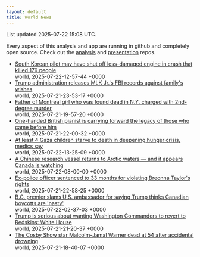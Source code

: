 ```yaml
---
layout: default
title: World News
---
```


<div markdown="0">
<div class="byline small text-muted">List updated <span class="datetime">2025-07-22 15:08 UTC</span>.</div>

<p>Every aspect of this analysis and app are running in github and completely open source. Check out the <a href="https://github.com/Castro-Media/Analysis">analysis</a> and <a href="https://github.com/Castro-Media/TopStoryReview.com">presentation</a> repos.</p>
<ul>
<li><a href='https://www.cbc.ca/news/world/south-korea-angry-families-plane-crash-1.7590742?cmp=rss'>South Korean pilot may have shut off less-damaged engine in crash that killed 179 people</a><div class='byline small text-muted'>world, <span class="datetime">2025-07-22-12-57-44 +0000</span></div></li>
<li><a href='https://www.cbc.ca/news/world/trump-releases-fbi-mlk-files-1.7590533?cmp=rss'>Trump administration releases MLK Jr.'s FBI records against family's wishes</a><div class='byline small text-muted'>world, <span class="datetime">2025-07-21-23-53-17 +0000</span></div></li>
<li><a href='https://www.cbc.ca/news/canada/montreal/missing-canadian-girl-found-dead-new-york-1.7589787?cmp=rss'>Father of Montreal girl who was found dead in N.Y. charged with 2nd-degree murder</a><div class='byline small text-muted'>world, <span class="datetime">2025-07-21-19-57-20 +0000</span></div></li>
<li><a href='https://www.cbc.ca/radio/asithappens/nicholas-mccarthy-the-proms-1.7590245?cmp=rss'>One-handed British pianist is carrying forward the legacy of those who came before him</a><div class='byline small text-muted'>world, <span class="datetime">2025-07-21-22-00-32 +0000</span></div></li>
<li><a href='https://www.cbc.ca/news/world/israel-gaza-war-hunger-children-killed-1.7590739?cmp=rss'>At least 4 Gaza children starve to death in deepening hunger crisis, medics say</a><div class='byline small text-muted'>world, <span class="datetime">2025-07-22-13-25-09 +0000</span></div></li>
<li><a href='https://www.cbc.ca/news/politics/chinese-vessel-arctic-surveillance-1.7590513?cmp=rss'>A Chinese research vessel returns to Arctic waters &#8212; and it appears Canada is watching</a><div class='byline small text-muted'>world, <span class="datetime">2025-07-22-08-00-00 +0000</span></div></li>
<li><a href='https://www.cbc.ca/news/world/breonna-taylor-hankison-sentencing-1.7590141?cmp=rss'>Ex-police officer sentenced to 33 months for violating Breonna Taylor's rights</a><div class='byline small text-muted'>world, <span class="datetime">2025-07-21-22-58-25 +0000</span></div></li>
<li><a href='https://www.cbc.ca/news/politics/hoekstra-canadians-mean-nasty-1.7590636?cmp=rss'>B.C. premier slams U.S. ambassador for saying Trump thinks Canadian boycotts are 'nasty'</a><div class='byline small text-muted'>world, <span class="datetime">2025-07-22-02-37-03 +0000</span></div></li>
<li><a href='https://www.cbc.ca/sports/football/nfl/donald-trump-washington-commanders-name-change-redskins-nfl-1.7590431?cmp=rss'>Trump is serious about wanting Washington Commanders to revert to Redskins: White House</a><div class='byline small text-muted'>world, <span class="datetime">2025-07-21-21-20-37 +0000</span></div></li>
<li><a href='https://www.cbc.ca/news/entertainment/malcolm-jamal-warner-obituary-1.7590147?cmp=rss'>The Cosby Show star Malcolm-Jamal Warner dead at 54 after accidental drowning</a><div class='byline small text-muted'>world, <span class="datetime">2025-07-21-18-40-07 +0000</span></div></li>
</ul>
</div>
